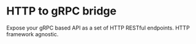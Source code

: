 # HTTP to gRPC bridge

Expose your gRPC based API as a set of HTTP RESTful endpoints. HTTP framework agnostic.
